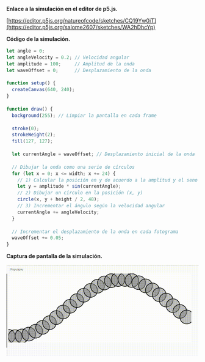 **Enlace a la simulación en el editor de p5.js.**

[https://editor.p5js.org/natureofcode/sketches/CQ19Yw0iT](https://editor.p5js.org/salome2607/sketches/WA2hDhcYp)

**Código de la simulación.**

```js
let angle = 0;
let angleVelocity = 0.2; // Velocidad angular
let amplitude = 100;     // Amplitud de la onda
let waveOffset = 0;      // Desplazamiento de la onda

function setup() {
  createCanvas(640, 240);
}

function draw() {
  background(255); // Limpiar la pantalla en cada frame
  
  stroke(0);
  strokeWeight(2);
  fill(127, 127);

  let currentAngle = waveOffset; // Desplazamiento inicial de la onda

  // Dibujar la onda como una serie de círculos
  for (let x = 0; x <= width; x += 24) {
    // 1) Calcular la posición en y de acuerdo a la amplitud y el seno del ángulo actual
    let y = amplitude * sin(currentAngle);
    // 2) Dibujar un círculo en la posición (x, y)
    circle(x, y + height / 2, 48);
    // 3) Incrementar el ángulo según la velocidad angular
    currentAngle += angleVelocity;
  }

  // Incrementar el desplazamiento de la onda en cada fotograma
  waveOffset += 0.05;
}
```

**Captura de pantalla de la simulación.**

![Foto](../../../../assets/uni4/act8.gif)

